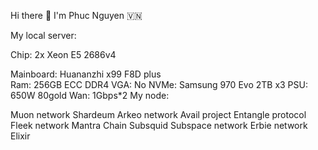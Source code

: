Hi there 👋 I'm Phuc Nguyen 🇻🇳        
         
          
My local server:        
     
Chip: 2x Xeon E5 2686v4    

Mainboard: Huananzhi x99 F8D plus   
Ram: 256GB ECC DDR4 
VGA: No
NVMe: Samsung 970 Evo 2TB x3
PSU: 650W 80gold
Wan: 1Gbps*2
My node:

Muon network
Shardeum
Arkeo network
Avail project
Entangle protocol
Fleek network
Mantra Chain
Subsquid
Subspace network
Erbie network
Elixir
 
